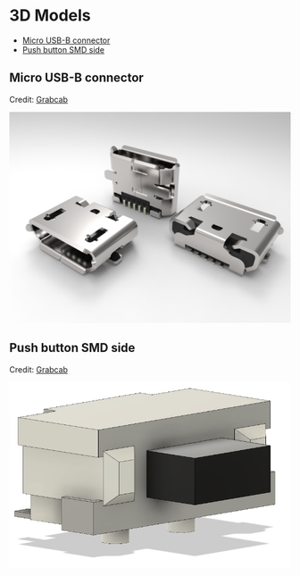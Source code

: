 # 3D Models

<!-- START doctoc generated TOC please keep comment here to allow auto update -->
<!-- DON'T EDIT THIS SECTION, INSTEAD RE-RUN doctoc TO UPDATE -->

- [Micro USB-B connector](#micro-usb-b-connector)
- [Push button SMD side](#push-button-smd-side)
<!-- END doctoc generated TOC please keep comment here to allow auto update -->

## Micro USB-B connector

Credit: [Grabcab](https://grabcad.com/library/micro-usb-1)

![](../images/3d_models/micro-usb-b-connector.jpg)

## Push button SMD side

Credit: [Grabcab](https://grabcad.com/library/smd-side-push-button-2x4x3-5-mm-1)

![](../images/3d_models/smd-side-push-button-2x4x305mm.png)
